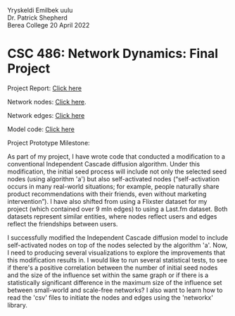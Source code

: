 Yryskeldi Emilbek uulu  
Dr. Patrick Shepherd  
Berea College
20 April 2022
# CSC 486: Network Dynamics: Final Project

Project Report: [Click here](https://github.com/areskeldi/csc486-final-project/blob/main/CSC486%20final%20project%20write-up.pdf)

Network nodes: [Click here]().      

Network edges: [Click here]()

Model code: [Click here]()

Project Prototype Milestone:  

As part of my project, I have wrote code that conducted a modification to a conventional Independent Cascade diffusion algorithm. Under this modification, the initial seed process will include not only the selected seed nodes (using algorithm 'a') but also self-activated nodes (“self-activation occurs in many real-world situations; for example, people naturally share product recommendations with their friends, even without marketing intervention”). I have also shifted from using a Flixster dataset for my project (which contained over 9 mln edges) to using a Last.fm dataset. Both datasets represent similar entities, where nodes reflect users and edges reflect the friendships between users.  

I successfully modified the Independent Cascade diffusion model to include self-activated nodes on top of the nodes selected by the algorithm 'a'. Now, I need to producing several visualizations to explore the improvements that this modification results in. I would like to run several statistical tests, to see if there's a positive correlation between the number of initial seed nodes and the size of the influence set within the same graph or if there is a statistically significant difference in the maximum size of the influence set between small-world and scale-free networks? I also want to learn how to read the 'csv' files to initiate the nodes and edges using the 'networkx' library.
